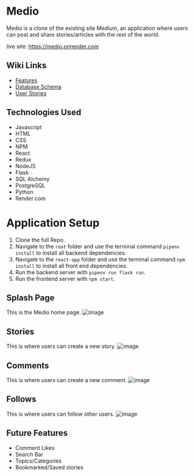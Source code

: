 # Medio

Medio is a clone of the existing site Medium, an application where users can post and share stories/articles with the rest of the world.

live site: https://medio.onrender.com


## Wiki Links

- [Features](https://github.com/aselk1/Render-Deployment/wiki/Features-List)
- [Database Schema](https://github.com/aselk1/Render-Deployment/wiki/DB-Schema)
- [User Stories](https://github.com/aselk1/Render-Deployment/wiki/User-Stories)

## Technologies Used

- Javascript
- HTML
- CSS
- NPM
- React
- Redux
- NodeJS
- Flask
- SQL Alchemy
- PostgreSQL
- Python
- Render.com



# Application Setup

 1. Clone the full Repo.
 2. Navigate to the ```root``` folder and use the terminal command ```pipenv install``` to install all backend dependencies.
 3. Navigate to the ```react-app``` folder and use the terminal command ```npm install``` to install all front end dependencies.
 4. Run the backend server with ```pipenv run flask run```.
 5. Run the frontend server with ```npm start```.



## Splash Page

This is the Medio home page.
![image](https://github.com/aselk1/Render-Deployment/blob/main/site_pic.png)

## Stories

This is where users can create a new story.
![image](https://github.com/aselk1/Render-Deployment/blob/main/add_story.png)

## Comments

This is where users can create a new comment.
![image](https://github.com/aselk1/Render-Deployment/blob/main/comment.png)

## Follows

This is where users can follow other users.
![image](https://github.com/aselk1/Render-Deployment/blob/main/follow_user.png)

## Future Features
- Comment Likes
- Search Bar
- Topics/Categories
- Bookmarked/Saved stories
